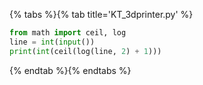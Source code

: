 {% tabs %}{% tab title='KT_3dprinter.py' %}

```py
from math import ceil, log
line = int(input())
print(int(ceil(log(line, 2) + 1)))
```

{% endtab %}{% endtabs %}
